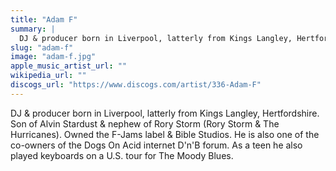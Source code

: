 ```yaml
---
title: "Adam F"
summary: |
  DJ & producer born in Liverpool, latterly from Kings Langley, Hertfordshire. Son of Alvin Stardust & nephew of Rory Storm (Rory Storm & The Hurricanes). Owned the F-Jams label & Bible Studios. He is also one of the co-owners of the Dogs On Acid internet D'n'B forum. As a teen he also played keyboards on a U.S. tour for The Moody Blues.
slug: "adam-f"
image: "adam-f.jpg"
apple_music_artist_url: ""
wikipedia_url: ""
discogs_url: "https://www.discogs.com/artist/336-Adam-F"
---
```


DJ & producer born in Liverpool, latterly from Kings Langley, Hertfordshire. Son of Alvin Stardust & nephew of Rory Storm (Rory Storm & The Hurricanes). Owned the F-Jams label & Bible Studios. He is also one of the co-owners of the Dogs On Acid internet D'n'B forum. As a teen he also played keyboards on a U.S. tour for The Moody Blues.